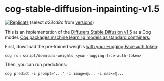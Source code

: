# cog-stable-diffusion-inpainting-v1.5


[![Replicate](https://replicate.com/replicate/stable-diffusion-inpainting/badge)](https://replicate.com/replicate/stable-diffusion-inpainting) (select *a234d8c* from [versions](https://replicate.com/replicate/stable-diffusion-inpainting/versions))

This is an implementation of the [Diffusers Stable Diffusion v1.5](https://huggingface.co/runwayml/stable-diffusion-v1-5) as a Cog model. [Cog packages machine learning models as standard containers.](https://github.com/replicate/cog)


First, download the pre-trained weights [with your Hugging Face auth token](https://huggingface.co/settings/tokens):

    cog run script/download-weights <your-hugging-face-auth-token>


Then, you can run predictions:

    cog predict -i prompt="..." -i image=@... -i mask=@...
